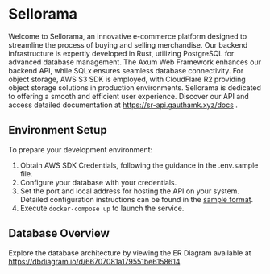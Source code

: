 # Sellorama

Welcome to Sellorama, an innovative e-commerce platform designed to streamline the process of buying and selling merchandise. Our backend infrastructure is expertly developed in Rust, utilizing PostgreSQL for advanced database management. The Axum Web Framework enhances our backend API, while SQLx ensures seamless database connectivity. For object storage, AWS S3 SDK is employed, with CloudFlare R2 providing object storage solutions in production environments. Sellorama is dedicated to offering a smooth and efficient user experience. Discover our API and access detailed documentation at https://sr-api.gauthamk.xyz/docs .

## Environment Setup

To prepare your development environment:

1. Obtain AWS SDK Credentials, following the guidance in the .env.sample file.
2. Configure your database with your credentials.
3. Set the port and local address for hosting the API on your system.
   Detailed configuration instructions can be found in the [sample format](/.env.sample).
4. Execute `docker-compose up` to launch the service.

## Database Overview

Explore the database architecture by viewing the ER Diagram available at https://dbdiagram.io/d/66707081a179551be6158614.

